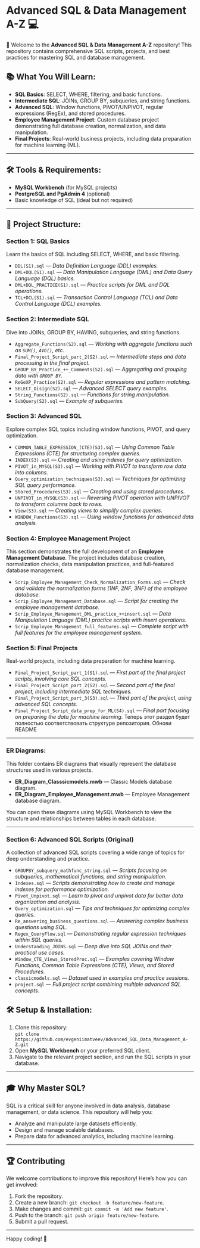 # Advanced SQL & Data Management A-Z 💻

🎉 Welcome to the **Advanced SQL & Data Management A-Z** repository! This repository contains comprehensive SQL scripts, projects, and best practices for mastering SQL and database management.

## 📚 What You Will Learn:
- **SQL Basics**: SELECT, WHERE, filtering, and basic functions.
- **Intermediate SQL**: JOINs, GROUP BY, subqueries, and string functions.
- **Advanced SQL**: Window functions, PIVOT/UNPIVOT, regular expressions (RegEx), and stored procedures.
- **Employee Management Project**: Custom database project demonstrating full database creation, normalization, and data manipulation.
- **Final Projects**: Real-world business projects, including data preparation for machine learning (ML).

---

## 🛠️ Tools & Requirements:
- **MySQL Workbench** (for MySQL projects)
- **PostgreSQL and PgAdmin 4** (optional)
- Basic knowledge of SQL (ideal but not required)

---

## 📂 Project Structure:

### **Section 1: SQL Basics**  
Learn the basics of SQL including SELECT, WHERE, and basic filtering.
- `DDL(S1).sql` — *Data Definition Language (DDL) examples.*
- `DML+DQL(S1).sql` — *Data Manipulation Language (DML) and Data Query Language (DQL) basics.*
- `DML+DQL_PRACTICE(S1).sql` — *Practice scripts for DML and DQL operations.*
- `TCL+DCL(S1).sql` — *Transaction Control Language (TCL) and Data Control Language (DCL) examples.*

### **Section 2: Intermediate SQL**  
Dive into JOINs, GROUP BY, HAVING, subqueries, and string functions.
- `Aggregate_Functions(S2).sql` — *Working with aggregate functions such as `SUM()`, `AVG()`, etc.*
- `Final_Project_Script_part_2(S2).sql` — *Intermediate steps and data processing in the final project.*
- `GROUP_BY_Practice_++_Comments(S2).sql` — *Aggregating and grouping data with `GROUP BY`.*
- `ReGeXP_Practice(S2).sql` — *Regular expressions and pattern matching.*
- `SELECT_Disign(S2).sql` — *Advanced SELECT query examples.*
- `String_Functions(S2).sql` — *Functions for string manipulation.*
- `SubQuery(S2).sql` — *Example of subqueries.*

### **Section 3: Advanced SQL**  
Explore complex SQL topics including window functions, PIVOT, and query optimization.
- `COMMON_TABLE_EXPRESSION_(CTE)(S3).sql` — *Using Common Table Expressions (CTE) for structuring complex queries.*
- `INDEX(S3).sql` — *Creating and using indexes for query optimization.*
- `PIVOT_in_MYSQL(S3).sql` — *Working with PIVOT to transform row data into columns.*
- `Query_optimization_techniques(S3).sql` — *Techniques for optimizing SQL query performance.*
- `Stored_Procedures(S3).sql` — *Creating and using stored procedures.*
- `UNPIVOT_in_MYSQL(S3).sql` — *Reversing PIVOT operation with UNPIVOT to transform columns back to rows.*
- `View(S3).sql` — *Creating views to simplify complex queries.*
- `WINDOW_Functions(S3).sql` — *Using window functions for advanced data analysis.*

### **Section 4: Employee Management Project**  
This section demonstrates the full development of an **Employee Management Database**. The project includes database creation, normalization checks, data manipulation practices, and full-featured database management.
- `Scrip_Employee_Management_Check_Normalization_Forms.sql` — *Check and validate the normalization forms (1NF, 2NF, 3NF) of the employee database.*
- `Scrip_Employee_Management_Database.sql` — *Script for creating the employee management database.*
- `Scrip_Employee_Management_DML_practice_++insert.sql` — *Data Manipulation Language (DML) practice scripts with insert operations.*
- `Scrip_Employee_Management_full_features.sql` — *Complete script with full features for the employee management system.*

### **Section 5: Final Projects**  
Real-world projects, including data preparation for machine learning.
- `Final_Project_Script_part_1(S1).sql` — *First part of the final project scripts, involving core SQL concepts.*
- `Final_Project_Script_part_2(S2).sql` — *Second part of the final project, including intermediate SQL techniques.*
- `Final_Project_Script_part_3(S3).sql` — *Third part of the project, using advanced SQL concepts.*
- `Final_Project_Script_data_prep_for_ML(S4).sql` — *Final part focusing on preparing the data for machine learning.*
Теперь этот раздел будет полностью соответствовать структуре репозитория. Обнови README
---

### **ER Diagrams:**
This folder contains ER diagrams that visually represent the database structures used in various projects.
- **ER_Diagram_Classsicmodels.mwb** — Classic Models database diagram.
- **ER_Diagram_Employee_Management.mwb** — Employee Management database diagram.

  
You can open these diagrams using MySQL Workbench to view the structure and relationships between tables in each database.

---

### **Section 6: Advanced SQL Scripts (Original)**  
A collection of advanced SQL scripts covering a wide range of topics for deep understanding and practice.
- `GROUPBY_subquery_mathfunc_string.sql` — *Scripts focusing on subqueries, mathematical functions, and string manipulation.*
- `Indexes.sql` — *Scripts demonstrating how to create and manage indexes for performance optimization.*
- `Pivot_Unpivot.sql` — *Learn to pivot and unpivot data for better data organization and analysis.*
- `Query_optimization.sql` — *Tips and techniques for optimizing complex queries.*
- `Re_answering_business_questions.sql` — *Answering complex business questions using SQL.*
- `Regex_QueryFlow.sql` — *Demonstrating regular expression techniques within SQL queries.*
- `Understanding_JOINS.sql` — *Deep dive into SQL JOINs and their practical use cases.*
- `Window_CTE_Views_StoredProc.sql` — *Examples covering Window Functions, Common Table Expressions (CTE), Views, and Stored Procedures.*
- `classicmodels.sql` — *Dataset used in examples and practice sessions.*
- `project.sql` — *Full project script combining multiple advanced SQL concepts.*

## 🛠️ Setup & Installation:
1. Clone this repository:  
   `git clone https://github.com/evgeniimatveev/Advanced_SQL_Data_Management_A-Z.git`
2. Open **MySQL Workbench** or your preferred SQL client.
3. Navigate to the relevant project section, and run the SQL scripts in your database.

---

## 🎓 Why Master SQL?
SQL is a critical skill for anyone involved in data analysis, database management, or data science. This repository will help you:
- Analyze and manipulate large datasets efficiently.
- Design and manage scalable databases.
- Prepare data for advanced analytics, including machine learning.

---

## 🏆 Contributing
We welcome contributions to improve this repository! Here’s how you can get involved:

1. Fork the repository.
2. Create a new branch: `git checkout -b feature/new-feature`.
3. Make changes and commit: `git commit -m 'Add new feature'`.
4. Push to the branch: `git push origin feature/new-feature`.
5. Submit a pull request.

---

Happy coding! 🚀
